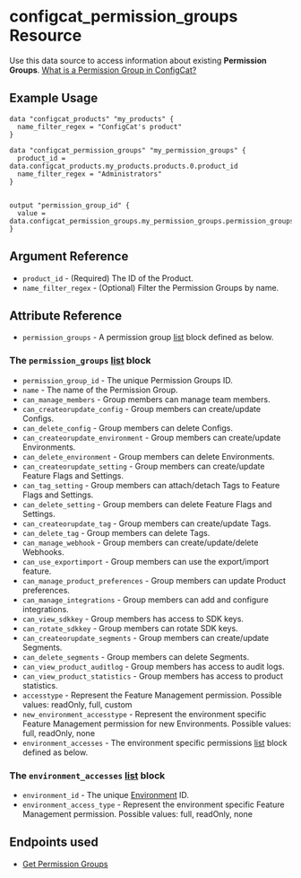 # configcat_permission_groups Resource

Use this data source to access information about existing **Permission Groups**. [What is a Permission Group in ConfigCat?](https://configcat.com/docs/advanced/team-management/team-management-basics/#permissions--permission-groups-product-level)

## Example Usage

```hcl
data "configcat_products" "my_products" {
  name_filter_regex = "ConfigCat's product"
}

data "configcat_permission_groups" "my_permission_groups" {
  product_id = data.configcat_products.my_products.products.0.product_id
  name_filter_regex = "Administrators"
}


output "permission_group_id" {
  value = data.configcat_permission_groups.my_permission_groups.permission_groups.0.permission_group_id
}
```

## Argument Reference

* `product_id` - (Required) The ID of the Product.
* `name_filter_regex` - (Optional) Filter the Permission Groups by name.

## Attribute Reference

* `permission_groups` - A permission group [list](https://www.terraform.io/docs/configuration/types.html#list-) block defined as below.

### The `permission_groups` [list](https://www.terraform.io/docs/configuration/types.html#list-) block

* `permission_group_id` - The unique Permission Groups ID.
* `name` - The name of the Permission Group.
* `can_manage_members` - Group members can manage team members.
* `can_createorupdate_config` - Group members can create/update Configs.
* `can_delete_config` - Group members can delete Configs.
* `can_createorupdate_environment` - Group members can create/update Environments.
* `can_delete_environment` - Group members can delete Environments.
* `can_createorupdate_setting` - Group members can create/update Feature Flags and Settings.
* `can_tag_setting` - Group members can attach/detach Tags to Feature Flags and Settings.
* `can_delete_setting` - Group members can delete Feature Flags and Settings.
* `can_createorupdate_tag` - Group members can create/update Tags.
* `can_delete_tag` - Group members can delete Tags.
* `can_manage_webhook` - Group members can create/update/delete Webhooks.
* `can_use_exportimport` - Group members can use the export/import feature.
* `can_manage_product_preferences` - Group members can update Product preferences.
* `can_manage_integrations` - Group members can add and configure integrations.
* `can_view_sdkkey` - Group members has access to SDK keys.
* `can_rotate_sdkkey` - Group members can rotate SDK keys.
* `can_createorupdate_segments` - Group members can create/update Segments.
* `can_delete_segments` - Group members can delete Segments.
* `can_view_product_auditlog` - Group members has access to audit logs.
* `can_view_product_statistics` - Group members has access to product statistics.
* `accesstype` - Represent the Feature Management permission. Possible values: readOnly, full, custom
* `new_environment_accesstype` - Represent the environment specific Feature Management permission for new Environments. Possible values: full, readOnly, none
* `environment_accesses` - The environment specific permissions [list](https://www.terraform.io/docs/configuration/types.html#list-) block defined as below.

### The `environment_accesses` [list](https://www.terraform.io/docs/configuration/types.html#list-) block
* `environment_id` - The unique [Environment](https://configcat.com/docs/main-concepts/#environment) ID.
* `environment_access_type` - Represent the environment specific Feature Management permission. Possible values: full, readOnly, none

## Endpoints used
- [Get Permission Groups](https://api.configcat.com/docs/index.html#tag/Permission-Groups/operation/get-permission-groups)
